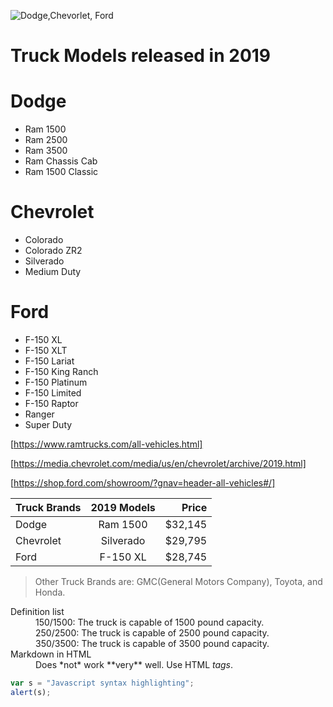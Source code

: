 ![Dodge,Chevorlet, Ford](https://www.kindpng.com/picc/m/177-1771186_huge-selection-of-chevy-dodge-and-ford-diesel.png)
# Truck Models released in 2019
  
Dodge
=====
* Ram 1500
* Ram 2500
* Ram 3500
* Ram Chassis Cab
* Ram 1500 Classic  

Chevrolet
=========
* Colorado
* Colorado ZR2
* Silverado
* Medium Duty

Ford
====
* F-150 XL
* F-150 XLT
* F-150 Lariat
* F-150 King Ranch
* F-150 Platinum
* F-150 Limited
* F-150 Raptor
* Ranger
* Super Duty
  
[https://www.ramtrucks.com/all-vehicles.html]
  
[https://media.chevrolet.com/media/us/en/chevrolet/archive/2019.html]
  
[https://shop.ford.com/showroom/?gnav=header-all-vehicles#/]

| Truck Brands  | 2019 Models   | Price |
| ------------- |:-------------:| -----:|
| Dodge         | Ram 1500      |$32,145|
| Chevrolet     | Silverado     |$29,795|
| Ford          | F-150 XL      |$28,745|

> Other Truck Brands are: GMC(General Motors Company), Toyota, and Honda.

<dl>
  <dt>Definition list</dt>
  <dd>150/1500: The truck is capable of 1500 pound capacity.</dd>
  <dd>250/2500: The truck is capable of 2500 pound capacity.</dd>
  <dd>350/3500: The truck is capable of 3500 pound capacity.</dd>
  <dt>Markdown in HTML</dt>
  <dd>Does *not* work **very** well. Use HTML <em>tags</em>.</dd>
</dl>

```javascript
var s = "Javascript syntax highlighting";
alert(s);
```
